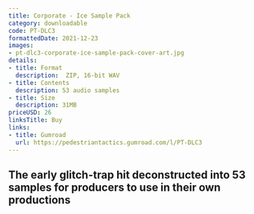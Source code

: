 ```yaml
---
title: Corporate - Ice Sample Pack
category: downloadable
code: PT-DLC3
formattedDate: 2021-12-23
images:
- pt-dlc3-corporate-ice-sample-pack-cover-art.jpg
details:
- title: Format
  description:  ZIP, 16-bit WAV
- title: Contents
  description: 53 audio samples
- title: Size
  description: 31MB
priceUSD: 26
linksTitle: Buy
links:
- title: Gumroad
  url: https://pedestriantactics.gumroad.com/l/PT-DLC3
---
```


## The early glitch-trap hit deconstructed into 53 samples for producers to use in their own productions